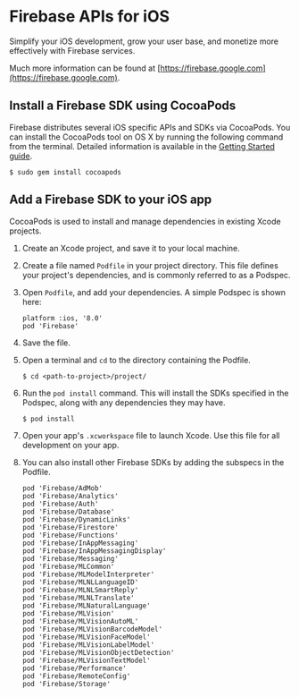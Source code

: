 # Firebase APIs for iOS

Simplify your iOS development, grow your user base, and monetize more
effectively with Firebase services.

Much more information can be found at [https://firebase.google.com](https://firebase.google.com).

## Install a Firebase SDK using CocoaPods

Firebase distributes several iOS specific APIs and SDKs via CocoaPods.
You can install the CocoaPods tool on OS X by running the following command from
the terminal. Detailed information is available in the [Getting Started
guide](https://guides.cocoapods.org/using/getting-started.html#getting-started).

```
$ sudo gem install cocoapods
```

## Add a Firebase SDK to your iOS app

CocoaPods is used to install and manage dependencies in existing Xcode projects.

1.  Create an Xcode project, and save it to your local machine.
2.  Create a file named `Podfile` in your project directory. This file defines
    your project's dependencies, and is commonly referred to as a Podspec.
3.  Open `Podfile`, and add your dependencies. A simple Podspec is shown here:

    ```
    platform :ios, '8.0'
    pod 'Firebase'
    ```

4.  Save the file.

5.  Open a terminal and `cd` to the directory containing the Podfile.

    ```
    $ cd <path-to-project>/project/
    ```

6.  Run the `pod install` command. This will install the SDKs specified in the
    Podspec, along with any dependencies they may have.

    ```
    $ pod install
    ```

7.  Open your app's `.xcworkspace` file to launch Xcode. Use this file for all
    development on your app.

8.  You can also install other Firebase SDKs by adding the subspecs in the
    Podfile.

    ```
    pod 'Firebase/AdMob'
    pod 'Firebase/Analytics'
    pod 'Firebase/Auth'
    pod 'Firebase/Database'
    pod 'Firebase/DynamicLinks'
    pod 'Firebase/Firestore'
    pod 'Firebase/Functions'
    pod 'Firebase/InAppMessaging'
    pod 'Firebase/InAppMessagingDisplay'
    pod 'Firebase/Messaging'
    pod 'Firebase/MLCommon'
    pod 'Firebase/MLModelInterpreter'
    pod 'Firebase/MLNLLanguageID'
    pod 'Firebase/MLNLSmartReply'
    pod 'Firebase/MLNLTranslate'
    pod 'Firebase/MLNaturalLanguage'
    pod 'Firebase/MLVision'
    pod 'Firebase/MLVisionAutoML'
    pod 'Firebase/MLVisionBarcodeModel'
    pod 'Firebase/MLVisionFaceModel'
    pod 'Firebase/MLVisionLabelModel'
    pod 'Firebase/MLVisionObjectDetection'
    pod 'Firebase/MLVisionTextModel'
    pod 'Firebase/Performance'
    pod 'Firebase/RemoteConfig'
    pod 'Firebase/Storage'
    ```

